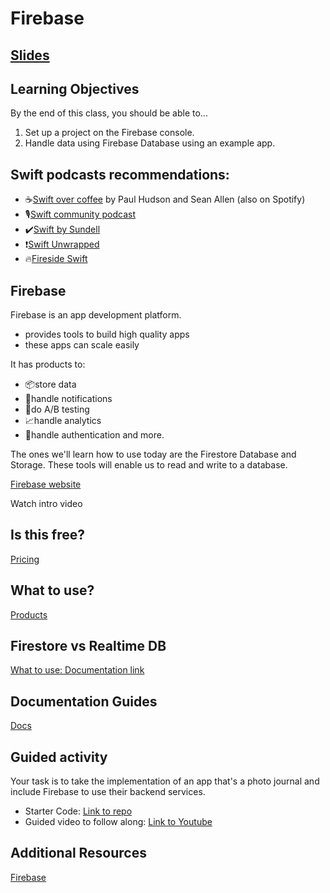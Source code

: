 <!-- Run this slideshow via the following command: -->
<!-- reveal-md README.md -w -->


<!-- .slide: class="header" -->

# Firebase

## [Slides](https://make-school-courses.github.io/MOB-1.3-Dynamic-iOS-Apps/Slides/Lesson13/README.html ':ignore')

<!-- > -->

## Learning Objectives

By the end of this class, you should be able to...
1. Set up a project on the Firebase console.
1. Handle data using Firebase Database using an example app.

<!-- > -->

## Swift podcasts recommendations:

- ☕️[Swift over coffee](https://itunes.apple.com/us/podcast/swift-over-coffee/id1435076502?mt=2) by Paul Hudson and Sean Allen (also on Spotify)<br>
- 🎙[Swift community podcast](https://www.swiftcommunitypodcast.org)<br>
- ✔️[Swift by Sundell](https://www.swiftbysundell.com/podcast)<br>
- ❗️[Swift Unwrapped](https://spec.fm/podcasts/swift-unwrapped)<br>
- 🔥[Fireside Swift](https://www.firesideswift.com)

<!-- > -->

## Firebase

Firebase is an app development platform.

- provides tools to build high quality apps
- these apps can scale easily

<!-- > -->

It has products to:

 - 📦store data
 - 🚨handle notifications
 - 🍷do A/B testing
 - 📈handle analytics
 - 🔑handle authentication and more.

 <!-- > -->

The ones we'll learn how to use today are the Firestore Database and Storage. These tools will enable us to read and write to a database.

<!-- > -->

[Firebase website](https://firebase.google.com)

Watch intro video

<!-- > -->

## Is this free?

[Pricing](https://firebase.google.com/pricing)

<!-- > -->

## What to use?

[Products](https://firebase.google.com/products)

<!-- > -->

## Firestore vs Realtime DB

[What to use: Documentation link](https://firebase.google.com/docs/database/rtdb-vs-firestore)

<!-- > -->

## Documentation Guides

[Docs](https://firebase.google.com/docs/guides)

<!-- > -->

## Guided activity

Your task is to take the implementation of an app that's a photo journal and include Firebase to use their backend services.

- Starter Code: [Link to repo](https://github.com/WesleyEspinoza/FirebaseStarter)
- Guided video to follow along: [Link to Youtube](https://youtu.be/xiFUHiReGxc)

<!-- > -->

## Additional Resources

[Firebase](https://firebase.google.com/docs/ios/setup)
